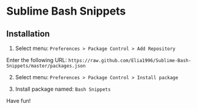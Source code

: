 Sublime Bash Snippets
=====================

Installation
------------

1. Select menu: `Preferences > Package Control > Add Repository`

  Enter the following URL: `https://raw.github.com/Elia1996/Sublime-Bash-Snippets/master/packages.json`

2. Select menu: `Preferences > Package Control > Install package`

3. Install package named: `Bash Snippets`



Have fun!
